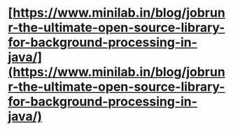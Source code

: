 # [https://www.minilab.in/blog/jobrunr-the-ultimate-open-source-library-for-background-processing-in-java/](https://www.minilab.in/blog/jobrunr-the-ultimate-open-source-library-for-background-processing-in-java/)
